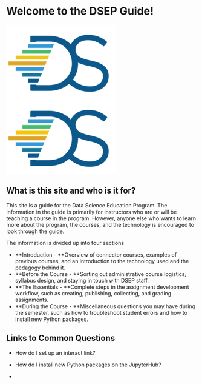# Welcome to the DSEP Guide!

![](/assets/hi.png)![](/assets/logo.png)

## What is this site and who is it for?

This site is a guide for the Data Science Education Program. The information in the guide is primarily for instructors who are or will be teaching a course in the program. However, anyone else who wants to learn more about the program, the courses, and the technology is encouraged to look through the guide.

The information is divided up into four sections

* **Introduction - **Overview of connector courses, examples of previous courses, and an introduction to the technology used and the pedagogy behind it.
* **Before the Course - **Sorting out administrative course logistics, syllabus design, and staying in touch with DSEP staff.
* **The Essentials - **Complete steps in the assignment development workflow, such as creating, publishing, collecting, and grading assignments.
* **During the Course - **Miscellaneous questions you may have during the semester, such as how to troubleshoot student errors and how to install new Python packages.

## Links to Common Questions

* How do I set up an interact link?
* How do I install new Python packages on the JupyterHub?

* 


